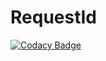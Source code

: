 # RequestId
[![Codacy Badge](https://api.codacy.com/project/badge/Grade/34a43126ac134a2999bf06318d2898b0)](https://app.codacy.com/gh/mikolajroszak/RequestId?utm_source=github.com&utm_medium=referral&utm_content=mikolajroszak/RequestId&utm_campaign=Badge_Grade_Settings)